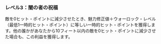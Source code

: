 ### レベル3：闇の者の祝福

敵を0ヒット・ポイントに減少させたとき、魅力修正値＋ウォーロック・レベル（最低1一時的ヒット・ポイント）に等しい一時的ヒット・ポイントを獲得します。他の誰かがあなたから10フィート以内の敵を0ヒット・ポイントに減少させた場合も、この利益を獲得します。
